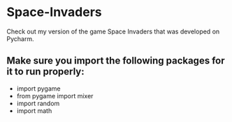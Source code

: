 # Space-Invaders
Check out my version of the game Space Invaders that was developed on Pycharm.
## Make sure you import the following packages for it to run properly:
- import pygame
- from pygame import mixer
- import random
- import math

